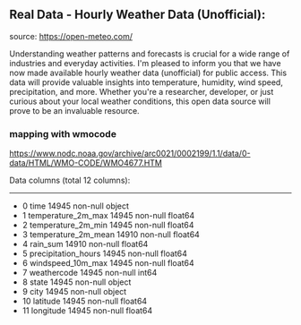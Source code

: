 ## Real Data - Hourly Weather Data (Unofficial):
source: https://open-meteo.com/

Understanding weather patterns and forecasts is crucial for a wide range of industries and everyday activities. I'm pleased to inform you that we have now made available hourly weather data (unofficial) for public access. This data will provide valuable insights into temperature, humidity, wind speed, precipitation, and more. Whether you're a researcher, developer, or just curious about your local weather conditions, this open data source will prove to be an invaluable resource.

### mapping with wmocode
https://www.nodc.noaa.gov/archive/arc0021/0002199/1.1/data/0-data/HTML/WMO-CODE/WMO4677.HTM

Data columns (total 12 columns):
---  ------               --------------  -----  
-  0   time                 14945 non-null  object 
-  1   temperature_2m_max   14945 non-null  float64
-   2   temperature_2m_min   14945 non-null  float64
-   3   temperature_2m_mean  14910 non-null  float64
-   4   rain_sum             14910 non-null  float64
-   5   precipitation_hours  14945 non-null  float64
-   6   windspeed_10m_max    14945 non-null  float64
-   7   weathercode          14945 non-null  int64  
-   8   state                14945 non-null  object 
-   9   city                 14945 non-null  object 
-   10  latitude             14945 non-null  float64
-   11  longitude            14945 non-null  float64

 
